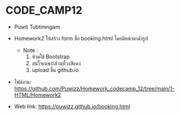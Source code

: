 # CODE_CAMP12
 - Puwit Tubtimngam
 - Homework2 ให้สร้าง form ชื่อ booking.html โดยมีหน้าตาดังรูป
   * Note :
     1. ห้ามใช้ Bootstrap
     2. สนใจเฉพาะส่วนที่วงสีแดง
     3. upload ขึ้น github.io
- ไฟล์งาน: https://github.com/Puwizz/Homework_codecamp_12/tree/main/1-HTML/Homework2

- Web link: https://puwizz.github.io/booking.html